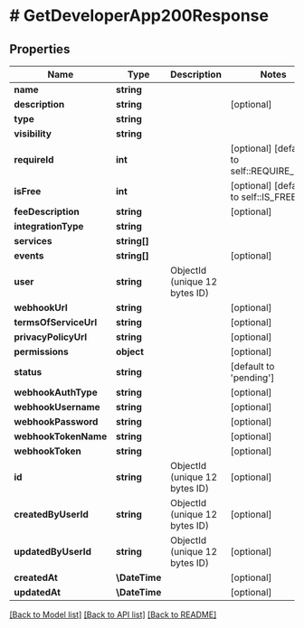 # # GetDeveloperApp200Response

## Properties

Name | Type | Description | Notes
------------ | ------------- | ------------- | -------------
**name** | **string** |  |
**description** | **string** |  | [optional]
**type** | **string** |  |
**visibility** | **string** |  |
**requireId** | **int** |  | [optional] [default to self::REQUIRE_ID_0]
**isFree** | **int** |  | [optional] [default to self::IS_FREE_1]
**feeDescription** | **string** |  | [optional]
**integrationType** | **string** |  |
**services** | **string[]** |  |
**events** | **string[]** |  | [optional]
**user** | **string** | ObjectId (unique 12 bytes ID) |
**webhookUrl** | **string** |  | [optional]
**termsOfServiceUrl** | **string** |  | [optional]
**privacyPolicyUrl** | **string** |  | [optional]
**permissions** | **object** |  | [optional]
**status** | **string** |  | [default to 'pending']
**webhookAuthType** | **string** |  | [optional]
**webhookUsername** | **string** |  | [optional]
**webhookPassword** | **string** |  | [optional]
**webhookTokenName** | **string** |  | [optional]
**webhookToken** | **string** |  | [optional]
**id** | **string** | ObjectId (unique 12 bytes ID) | [optional]
**createdByUserId** | **string** | ObjectId (unique 12 bytes ID) | [optional]
**updatedByUserId** | **string** | ObjectId (unique 12 bytes ID) | [optional]
**createdAt** | **\DateTime** |  | [optional]
**updatedAt** | **\DateTime** |  | [optional]

[[Back to Model list]](../../README.md#models) [[Back to API list]](../../README.md#endpoints) [[Back to README]](../../README.md)
